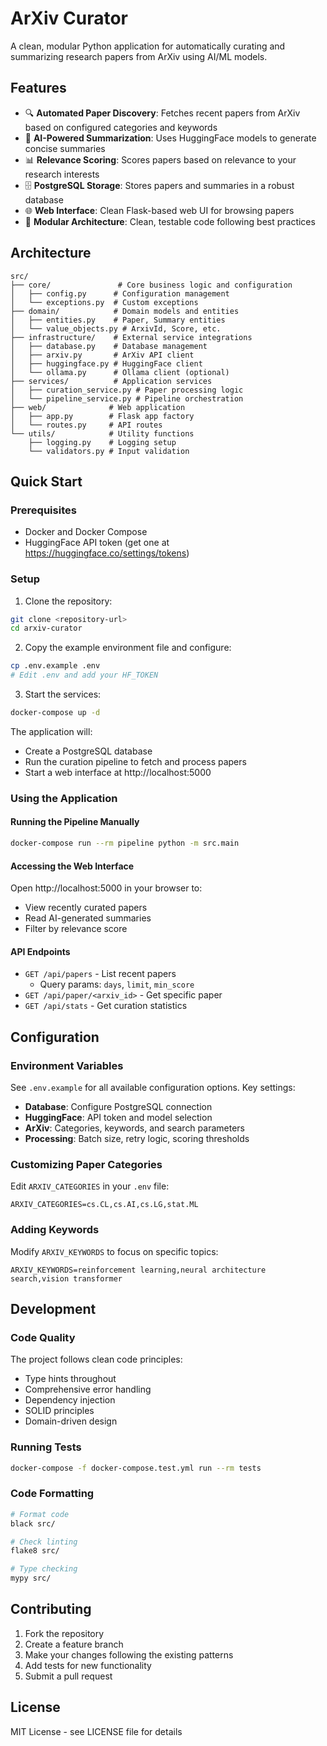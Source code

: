 # ArXiv Curator

A clean, modular Python application for automatically curating and summarizing research papers from ArXiv using AI/ML models.

## Features

- 🔍 **Automated Paper Discovery**: Fetches recent papers from ArXiv based on configured categories and keywords
- 🤖 **AI-Powered Summarization**: Uses HuggingFace models to generate concise summaries
- 📊 **Relevance Scoring**: Scores papers based on relevance to your research interests
- 🗄️ **PostgreSQL Storage**: Stores papers and summaries in a robust database
- 🌐 **Web Interface**: Clean Flask-based web UI for browsing papers
- 🔧 **Modular Architecture**: Clean, testable code following best practices

## Architecture

```
src/
├── core/               # Core business logic and configuration
│   ├── config.py      # Configuration management
│   └── exceptions.py  # Custom exceptions
├── domain/            # Domain models and entities
│   ├── entities.py    # Paper, Summary entities
│   └── value_objects.py # ArxivId, Score, etc.
├── infrastructure/    # External service integrations
│   ├── database.py    # Database management
│   ├── arxiv.py       # ArXiv API client
│   ├── huggingface.py # HuggingFace client
│   └── ollama.py      # Ollama client (optional)
├── services/          # Application services
│   ├── curation_service.py # Paper processing logic
│   └── pipeline_service.py # Pipeline orchestration
├── web/              # Web application
│   ├── app.py        # Flask app factory
│   └── routes.py     # API routes
└── utils/            # Utility functions
    ├── logging.py    # Logging setup
    └── validators.py # Input validation
```

## Quick Start

### Prerequisites

- Docker and Docker Compose
- HuggingFace API token (get one at https://huggingface.co/settings/tokens)

### Setup

1. Clone the repository:
```bash
git clone <repository-url>
cd arxiv-curator
```

2. Copy the example environment file and configure:
```bash
cp .env.example .env
# Edit .env and add your HF_TOKEN
```

3. Start the services:
```bash
docker-compose up -d
```

The application will:
- Create a PostgreSQL database
- Run the curation pipeline to fetch and process papers
- Start a web interface at http://localhost:5000

### Using the Application

#### Running the Pipeline Manually

```bash
docker-compose run --rm pipeline python -m src.main
```

#### Accessing the Web Interface

Open http://localhost:5000 in your browser to:
- View recently curated papers
- Read AI-generated summaries
- Filter by relevance score

#### API Endpoints

- `GET /api/papers` - List recent papers
  - Query params: `days`, `limit`, `min_score`
- `GET /api/paper/<arxiv_id>` - Get specific paper
- `GET /api/stats` - Get curation statistics

## Configuration

### Environment Variables

See `.env.example` for all available configuration options. Key settings:

- **Database**: Configure PostgreSQL connection
- **HuggingFace**: API token and model selection
- **ArXiv**: Categories, keywords, and search parameters
- **Processing**: Batch size, retry logic, scoring thresholds

### Customizing Paper Categories

Edit `ARXIV_CATEGORIES` in your `.env` file:
```
ARXIV_CATEGORIES=cs.CL,cs.AI,cs.LG,stat.ML
```

### Adding Keywords

Modify `ARXIV_KEYWORDS` to focus on specific topics:
```
ARXIV_KEYWORDS=reinforcement learning,neural architecture search,vision transformer
```

## Development

### Code Quality

The project follows clean code principles:
- Type hints throughout
- Comprehensive error handling
- Dependency injection
- SOLID principles
- Domain-driven design

### Running Tests

```bash
docker-compose -f docker-compose.test.yml run --rm tests
```

### Code Formatting

```bash
# Format code
black src/

# Check linting
flake8 src/

# Type checking
mypy src/
```

## Contributing

1. Fork the repository
2. Create a feature branch
3. Make your changes following the existing patterns
4. Add tests for new functionality
5. Submit a pull request

## License

MIT License - see LICENSE file for details
